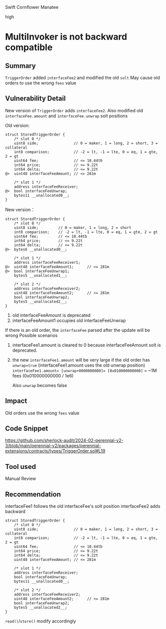 Swift Cornflower Manatee

high

# MultiInvoker is not backward compatible

## Summary
`TriggerOrder` added `interfaceFee2` and modified the old `solt`
May cause old orders to use the wrong `fees` value
## Vulnerability Detail
New version of `TriggerOrder` adds `interfaceFee2`.
Also modified old `interfaceFee.amount` and `interfaceFee.unwrap` solt positions

Old version:
```solidity
struct StoredTriggerOrder {
    /* slot 0 */
    uint8 side;                // 0 = maker, 1 = long, 2 = short, 3 = collateral
    int8 comparison;           // -2 = lt, -1 = lte, 0 = eq, 1 = gte, 2 = gt
    uint64 fee;                // <= 18.44tb
    int64 price;               // <= 9.22t
    int64 delta;               // <= 9.22t
@>  uint48 interfaceFeeAmount; // <= 281m

    /* slot 1 */
    address interfaceFeeReceiver;
@>  bool interfaceFeeUnwrap;
    bytes11 __unallocated0__;
}
```
New version：
```solidity
struct StoredTriggerOrder {
    /* slot 0 */
    uint8 side;         // 0 = maker, 1 = long, 2 = short
    int8 comparison;    // -2 = lt, -1 = lte, 0 = eq, 1 = gte, 2 = gt
    uint64 fee;         // <= 18.44tb
    int64 price;        // <= 9.22t
    int64 delta;        // <= 9.22t
@>  bytes6 __unallocated0__;

    /* slot 1 */
    address interfaceFeeReceiver1;
@>  uint48 interfaceFeeAmount1;      // <= 281m
@>  bool interfaceFeeUnwrap1; 
    bytes5 __unallocated1__;

    /* slot 2 */
    address interfaceFeeReceiver2;
    uint48 interfaceFeeAmount2;      // <= 281m
    bool interfaceFeeUnwrap2;
    bytes5 __unallocated2__;
}
```
1. old interfaceFeeAmount is deprecated
2. interfaceFeeAmount1 occupies old interfaceFeeUnwrap

If there is an old order, the `interfaceFee` parsed after the update will be wrong
Possible scenarios
1. interfaceFee1.amount is cleared to 0 because interfaceFeeAmount solt is deprecated.
2. the new `interfaceFee1.amount` will be very large if the old order has `unwrap=true` (interfaceFee1.amount uses the old unwrap position)
    `interfaceFee1.amount= [unwrap+0000000000]= [0x010000000000]` = ~1M fees (0x010000000000 / 1e6)

    Also `unwrap` becomes false

## Impact
Old orders use the wrong `fees` value 
## Code Snippet
https://github.com/sherlock-audit/2024-02-perennial-v2-3/blob/main/perennial-v2/packages/perennial-extensions/contracts/types/TriggerOrder.sol#L19
## Tool used

Manual Review

## Recommendation

interfaceFee1 follows the old interfaceFee's solt position
interfaceFee2 adds backward

```solidity
struct StoredTriggerOrder {
    /* slot 0 */
    uint8 side;                // 0 = maker, 1 = long, 2 = short, 3 = collateral
    int8 comparison;           // -2 = lt, -1 = lte, 0 = eq, 1 = gte, 2 = gt
    uint64 fee;                // <= 18.44tb
    int64 price;               // <= 9.22t
    int64 delta;               // <= 9.22t
    uint48 interfaceFeeAmount; // <= 281m

    /* slot 1 */
    address interfaceFeeReceiver;
    bool interfaceFeeUnwrap;
    bytes11 __unallocated0__;

    /* slot 2 */
    address interfaceFeeReceiver2;
    uint48 interfaceFeeAmount2;      // <= 281m
    bool interfaceFeeUnwrap2;
    bytes5 __unallocated2__;
}
```

`read()`/`store()` modify accordingly
